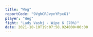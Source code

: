 ```yaml
---
title: "Weg"
reportCode: "9VghCRJvynYPpxG1"
player: "Weg"
fight: "Lady Vashj - Wipe 6 (70%)"
date: 2021-10-10T19:07:58.024000+00:00
---
```

